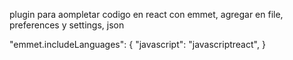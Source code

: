 
plugin para aompletar codigo en react con emmet, agregar en file, preferences y settings, json


"emmet.includeLanguages": {
        "javascript": "javascriptreact",
    }
